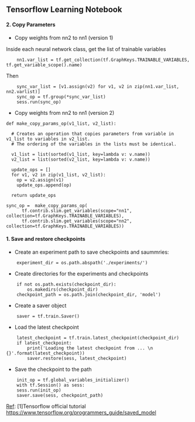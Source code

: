 ## Tensorflow Learning Notebook

#### 2. Copy Parameters
- Copy weights from nn2 to nn1 (version 1)

Inside each neural network class, get the list of trainable variables
```
    nn1.var_list = tf.get_collection(tf.GraphKeys.TRAINABLE_VARIABLES, tf.get_variable_scope().name)
```
Then
```    
    sync_var_list = [v1.assign(v2) for v1, v2 in zip(nn1.var_list, nn2.varlist)]
    sync_op = tf.group(*sync_var_list)
    sess.run(sync_op)
```


- Copy weights from nn2 to nn1 (version 2)
```
def make_copy_params_op(v1_list, v2_list):
  
  # Creates an operation that copies parameters from variable in v1_list to variables in v2_list.
  # The ordering of the variables in the lists must be identical.
 
  v1_list = list(sorted(v1_list, key=lambda v: v.name))
  v2_list = list(sorted(v2_list, key=lambda v: v.name))
  
  update_ops = []
  for v1, v2 in zip(v1_list, v2_list):
    op = v2.assign(v1)
    update_ops.append(op)
    
  return update_ops
  
sync_op =  make_copy_params_op(
      tf.contrib.slim.get_variables(scope="nn1", collection=tf.GraphKeys.TRAINABLE_VARIABLES),
      tf.contrib.slim.get_variables(scope="nn2", collection=tf.GraphKeys.TRAINABLE_VARIABLES))

```

#### 1. Save and restore checkpoints
- Create an experiment path to save checkpoints and saummries:

```
    experiment_dir = os.path.abspath('./experiments/')
```

- Create directories for the experiments and checkpoints
```checkpoint_dir = os.path.join(experiment_dir, 'checkpoint')
    if not os.path.exists(checkpoint_dir):
        os.makedirs(checkpoint_dir)
    checkpoint_path = os.path.join(checkpoint_dir, 'model')
```
- Create a saver object
```
    saver = tf.train.Saver()
```
- Load the latest checkpoint
```    
    latest_checkpoint = tf.train.latest_checkpoint(checkpoint_dir)
    if latest_checkpoint:
        print('Loading the latest checkpoint from ... \n {}'.format(latest_checkpoint))
        saver.restore(sess, latest_checkpoint)
```
- Save the checkpoint to the path
```
    init_op = tf.global_variables_initializer()
    with tf.Session() as sess:
    sess.run(init_op)
    saver.save(sess, checkpoint_path)
```
[Ref](): [1]Tensorflow official tutorial 
https://www.tensorflow.org/programmers_guide/saved_model

